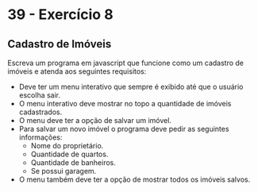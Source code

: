 # 39 - Exercício 8

## Cadastro de Imóveis

Escreva um programa em javascript que funcione como um cadastro de imóveis e atenda aos seguintes requisitos:

- Deve ter um menu interativo que sempre é exibido até que o usuário escolha sair.
- O menu interativo deve mostrar no topo a quantidade de imóveis cadastrados.
- O menu deve ter a opção de salvar um imóvel.
- Para salvar um novo imóvel o programa deve pedir as seguintes informações:
  - Nome do proprietário.
  - Quantidade de quartos.
  - Quantidade de banheiros.
  - Se possui garagem.
- O menu também deve ter a opção de mostrar todos os imóveis salvos.
